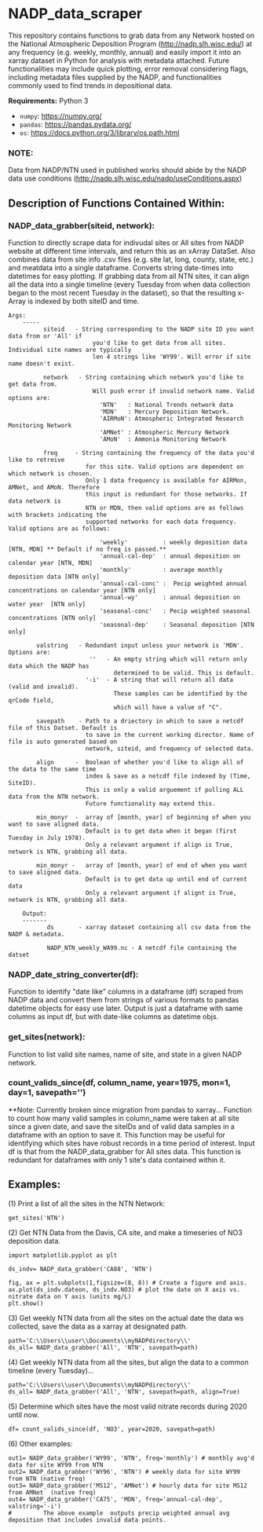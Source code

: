 # NADP_data_scraper
This repository contains functions to grab data from any Network hosted on the National Atmospheric Deposition Program (http://nadp.slh.wisc.edu/) at any frequency (e.g. weekly, monthly, annual) and easily import it into an xarray dataset in Python for analysis with metadata attached. Future functionalities may include quick plotting, error removal considering flags, including metadata files supplied by the NADP, and functionalities commonly used to find trends in depositional data. 

**Requirements:** Python 3

* `numpy`: https://numpy.org/
* `pandas`: https://pandas.pydata.org/
* `os`: https://docs.python.org/3/library/os.path.html

### NOTE: 
Data from NADP/NTN used in published works should abide by the NADP data use conditions (http://nadp.slh.wisc.edu/nadp/useConditions.aspx)

## Description of Functions Contained Within: 
### NADP_data_grabber(siteid, network):

Function to directly scrape data for indivudal sites or All sites from NADP website at different time intervals, and return this as an xArray DataSet. Also combines data from site info .csv files (e.g. site lat, long, county, state, etc.) and meatdata into a single dataframe. Converts string date-times into datetimes for easy plotting. If grabbing data from all NTN sites, it can align all the data into a single timeline (every Tuesday from when data collection began to the most recent Tuesday in the dataset), so that the resulting x-Array is indexed by both siteID and time. 

```
Args: 
    -----
          siteid   - String corresponding to the NADP site ID you want data from or 'All' if
                        you'd like to get data from all sites. Individual site names are typically
                        len 4 strings like 'WY99'. Will error if site name doesn't exist.
    
          network   - String containing which network you'd like to get data from.
                        Will push error if invalid network name. Valid options are:
                          'NTN'   : National Trends network data
                          'MDN'   : Mercury Deposition Network.
                          'AIRMoN': Atmospheric Integrated Research Monitoring Network
                          'AMNet' : Atmospheric Mercury Network
                          'AMoN'  : Ammonia Monitoring Network
    
          freq     - String containing the frequency of the data you'd like to retreive
                      for this site. Valid options are dependent on which network is chosen.
                      Only 1 data frequency is available for AIRMon, AMNet, and AMoN. Therefore
                      this input is redundant for those networks. If data network is
                      NTN or MDN, then valid options are as follows with brackets indicating the
                      supported networks for each data frequency. Valid options are as follows:
    
                          'weekly'          : weekly deposition data [NTN, MDN] ** Default if no freq is passed.**
                          'annual-cal-dep'  : annual deposition on calendar year [NTN, MDN]
                          'monthly'         : average monthly deposition data [NTN only]
                          'annual-cal-conc' :  Pecip weighted annual concentrations on calendar year [NTN only]
                          'annual-wy'       : annual deposition on water year  [NTN only]
                          'seasonal-conc'   : Pecip weighted seasonal concentrations [NTN only]
                          'seasonal-dep'    : Seasonal deposition [NTN only]
    
        valstring   - Redundant input unless your network is 'MDN'. Options are:
                       ''   - An empty string which will return only data which the NADP has
                              determined to be valid. This is default.
                      '-i'  - A string that will return all data (valid and invalid).
                              These samples can be identified by the qrCode field,
                              which will have a value of "C".
    
        savepath    - Path to a driectory in which to save a netcdf file of this Datset. Default is
                      to save in the current working director. Name of  file is auto generated based on 
                      network, siteid, and frequency of selected data.
                      
        align      -  Boolean of whether you'd like to align all of the data to the same time 
                      index & save as a netcdf file indexed by (Time, SiteID). 
                      This is only a valid arguement if pulling ALL data from the NTN network.
                      Future functionality may extend this. 
                      
        min_monyr  -  array of [month, year] of beginning of when you want to save aligned data. 
                      Default is to get data when it began (first Tuesday in July 1978). 
                      Only a relevant argument if align is True, network is NTN, grabbing all data.
     
        min_monyr -   array of [month, year] of end of when you want to save aligned data. 
                      Default is to get data up until end of current data
                      Only a relevant argument if alignt is True, network is NTN, grabbing all data.
     
    Output: 
    -------
           ds       - xarray dataset containing all csv data from the NADP & metadata. 
    
           NADP_NTN_weekly_WA99.nc - A netcdf file containing the datset 
```   

### NADP_date_string_converter(df):
Function to identify "date like" columns in a dataframe (df) scraped from NADP data and convert them from strings of various formats to pandas datetime objects for easy use later. Output is just a dataframe with same columns as input df, but with date-like columns as datetime objs.

### get_sites(network):
Function to list valid site names, name of site, and state in a given NADP network. 


### count_valids_since(df, column_name, year=1975, mon=1, day=1, savepath='')
**Note: Currently broken since migration from pandas to xarray... 
Function to count how many valid samples in column_name were taken at all site since a given date, and save the siteIDs and 
of valid data samples in a dataframe with an option to save it. This function may be useful for identifying 
which sites have robust records in a time period of interest. Input df is that from the NADP_data_grabber for All sites data. 
This function is redundant for dataframes with only 1 site's data contained within it. 



## Examples: 

(1) Print a list of all the sites in the NTN Network: 
```
get_sites('NTN')  
```
(2) Get NTN Data from the Davis, CA site,  and make a timeseries of NO3 deposition data. 
```
import matplotlib.pyplot as plt

ds_indv= NADP_data_grabber('CA88', 'NTN') 

fig, ax = plt.subplots(1,figsize=(8, 8)) # Create a figure and axis. 
ax.plot(ds_indv.dateon, ds_indv.NO3) # plot the date on X axis vs. nitrate data on Y axis (units mg/L)
plt.show() 
```
(3) Get weekly NTN data from all the sites on the actual date the data ws collected, save the data as a xarray at designated path.
 ```
path='C:\\Users\\user\\Documents\\myNADPdirectory\\'
ds_all= NADP_data_grabber('All', 'NTN', savepath=path) 
```
(4) Get weekly NTN data from all the sites, but align the data to a common timeline (every Tuesday)...
 ```
path='C:\\Users\\user\\Documents\\myNADPdirectory\\'
ds_all= NADP_data_grabber('All', 'NTN', savepath=path, align=True)                                                                                       
```

(5) Determine which sites have the most valid nitrate records during 2020 until now. 
```
df= count_valids_since(df, 'NO3', year=2020, savepath=path)
```

(6) Other examples: 
```
out1= NADP_data_grabber('WY99', 'NTN', freq='monthly') # monthly avg'd data for site WY99 from NTN 
out2= NADP_data_grabber('WY96', 'NTN') # weekly data for site WY99 from NTN (native freq)
out3= NADP_data_grabber('MS12', 'AMNet') # hourly data for site MS12 from AMNet  (native freq)
out4= NADP_data_grabber('CA75', 'MDN', freq='annual-cal-dep', valstring='-i')  
#         The above example  outputs precip weighted annual avg deposition that includes invalid data points. 
```
